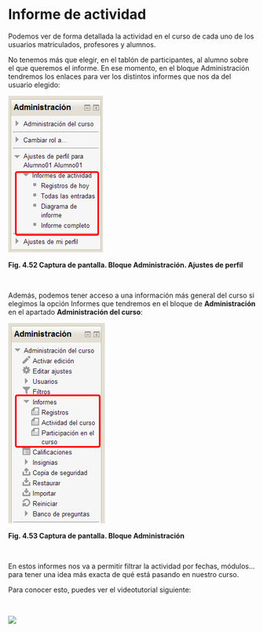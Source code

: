 
# Informe de actividad

Podemos ver de forma detallada la actividad en el curso de cada uno de los usuarios matriculados, profesores y alumnos. 

No tenemos más que elegir, en el tablón de participantes, al alumno sobre el que queremos el informe. En ese momento, en el bloque Administración tendremos los enlaces para ver los distintos informes que nos da del usuario elegido:


![](img/informe_de_actividad_de_un_usuario.png)

**Fig. 4.52 Captura de pantalla. Bloque Administración. Ajustes de perfil**

 

Además, podemos tener acceso a una información más general del curso si elegimos la opción Informes que tendremos en el bloque de **Administración** en el apartado **Administración del curso**:


![](img/informes_generales.png)

**Fig. 4.53 Captura de pantalla. Bloque Administración**

 

En estos informes nos va a permitir filtrar la actividad por fechas, módulos... para tener una idea más exacta de qué está pasando en nuestro curso.

Para conocer esto, puedes ver el videotutorial siguiente:

 


![](portada_del_videotutorial_informes_actividad..png)

 
